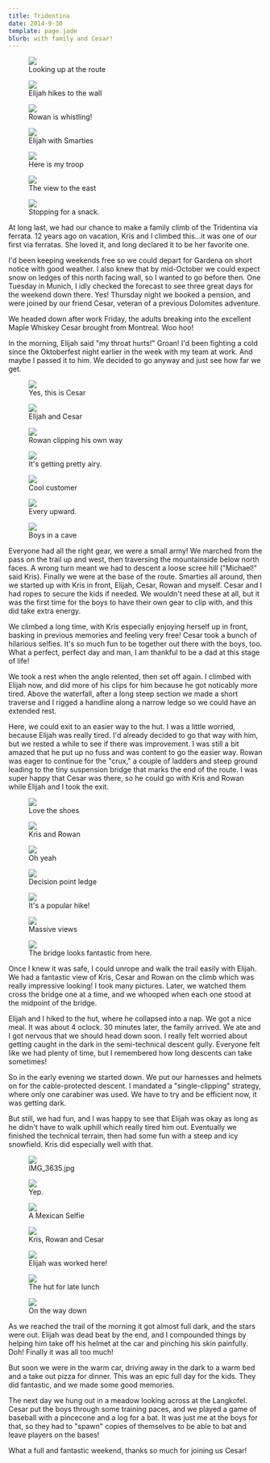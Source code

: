 ```yaml
---
title: Tridentina
date: 2014-9-30
template: page.jade
blurb: with family and Cesar!
---
```


<figure><a href='https://www.flickr.com/photos/55338612@N00/15360221506'>
<img src='https://farm4.static.flickr.com/3925/15360221506_10a54cb799_b.jpg'></a>
<figcaption>Looking up at the route</figcaption>
</figure>


<figure><a href='https://www.flickr.com/photos/55338612@N00/15383218025'>
<img src='https://farm3.static.flickr.com/2947/15383218025_59e656ba8e_b.jpg'></a>
<figcaption>Elijah hikes to the wall</figcaption>
</figure>


<figure><a href='https://www.flickr.com/photos/55338612@N00/15196564110'>
<img src='https://farm4.static.flickr.com/3877/15196564110_9fbbee171a_b.jpg'></a>
<figcaption>Rowan is whistling!</figcaption>
</figure>


<figure><a href='https://www.flickr.com/photos/55338612@N00/15380064761'>
<img src='https://farm3.static.flickr.com/2945/15380064761_4613b02dfa_b.jpg'></a>
<figcaption>Elijah with Smarties</figcaption>
</figure>


<figure><a href='https://www.flickr.com/photos/55338612@N00/15196656588'>
<img src='https://farm3.static.flickr.com/2947/15196656588_95458494e1_b.jpg'></a>
<figcaption>Here is my troop</figcaption>
</figure>


<figure><a href='https://www.flickr.com/photos/55338612@N00/15196503409'>
<img src='https://farm3.static.flickr.com/2944/15196503409_d345cb0003_b.jpg'></a>
<figcaption>The view to the east</figcaption>
</figure>


<figure><a href='https://www.flickr.com/photos/55338612@N00/15383232575'>
<img src='https://farm3.static.flickr.com/2948/15383232575_3cf8def8df_b.jpg'></a>
<figcaption>Stopping for a snack.</figcaption>
</figure>


At long last, we had our chance to make a family climb of the Tridentina via
ferrata. 12 years ago on vacation, Kris and I climbed this...it was one of our
first via ferratas. She loved it, and long declared it to be her favorite one.

I'd been keeping weekends free so we could depart for Gardena on short notice
with good weather. I also knew that by mid-October we could expect snow on
ledges of this north facing wall, so I wanted to go before then. One Tuesday in
Munich, I idly checked the forecast to see three great days for the weekend down
there. Yes! Thursday night we booked a pension, and were joined by our friend
Cesar, veteran of a previous Dolomites adventure.

We headed down after work Friday, the adults breaking into the excellent Maple
Whiskey Cesar brought from Montreal. Woo hoo!

In the morning, Elijah said "my throat hurts!" Groan! I'd been fighting a cold
since the Oktoberfest night earlier in the week with my team at work. And maybe
I passed it to him. We decided to go anyway and just see how far we get.

<figure><a href='https://www.flickr.com/photos/55338612@N00/15380073771'>
<img src='https://farm4.static.flickr.com/3928/15380073771_d847d45694_b.jpg'></a>
<figcaption>Yes, this is Cesar</figcaption>
</figure>


<figure><a href='https://www.flickr.com/photos/55338612@N00/15196510689'>
<img src='https://farm4.static.flickr.com/3862/15196510689_e6e16e569d_b.jpg'></a>
<figcaption>Elijah and Cesar</figcaption>
</figure>


<figure><a href='https://www.flickr.com/photos/55338612@N00/15382955232'>
<img src='https://farm4.static.flickr.com/3885/15382955232_3bf4701ea2_b.jpg'></a>
<figcaption>Rowan clipping his own way</figcaption>
</figure>


<figure><a href='https://www.flickr.com/photos/55338612@N00/15382957902'>
<img src='https://farm4.static.flickr.com/3921/15382957902_eb3976fc0a_b.jpg'></a>
<figcaption>It's getting pretty airy.</figcaption>
</figure>


<figure><a href='https://www.flickr.com/photos/55338612@N00/15196765317'>
<img src='https://farm3.static.flickr.com/2945/15196765317_f5715daa91_b.jpg'></a>
<figcaption>Cool customer</figcaption>
</figure>


<figure><a href='https://www.flickr.com/photos/55338612@N00/15380086941'>
<img src='https://farm4.static.flickr.com/3862/15380086941_6724408d97_b.jpg'></a>
<figcaption>Every upward.</figcaption>
</figure>


<figure><a href='https://www.flickr.com/photos/55338612@N00/15196683198'>
<img src='https://farm4.static.flickr.com/3868/15196683198_68cc45ebd6_b.jpg'></a>
<figcaption>Boys in a cave</figcaption>
</figure>


Everyone had all the right gear, we were a small army! We marched from the pass
on the trail up and west, then traversing the mountainside below north faces. A
wrong turn meant we had to descent a loose scree hill ("Michael!" said
Kris). Finally we were at the base of the route. Smarties all around, then we
started up with Kris in front, Elijah, Cesar, Rowan and myself. Cesar and I had
ropes to secure the kids if needed. We wouldn't need these at all, but it was
the first time for the boys to have their own gear to clip with, and this did
take extra energy.

We climbed a long time, with Kris especially enjoying herself up in front,
basking in previous memories and feeling very free! Cesar took a bunch of
hilarious selfies. It's so much fun to be together out there with the boys,
too. What a perfect, perfect day and man, I am thankful to be a dad at this
stage of life!

We took a rest when the angle relented, then set off again. I climbed with
Elijah now, and did more of his clips for him because he got noticably more
tired. Above the waterfall, after a long steep section we made a short traverse
and I rigged a handline along a narrow ledge so we could have an extended rest.

Here, we could exit to an easier way to the hut. I was a little worried, because
Elijah was really tired. I'd already decided to go that way with him, but we
rested a while to see if there was improvement. I was still a bit amazed that he
put up no fuss and was content to go the easier way. Rowan was eager to continue
for the "crux," a couple of ladders and steep ground leading to the tiny
suspension bridge that marks the end of the route. I was super happy that Cesar
was there, so he could go with Kris and Rowan while Elijah and I took the exit.

<figure><a href='https://www.flickr.com/photos/55338612@N00/15382966042'>
<img src='https://farm3.static.flickr.com/2949/15382966042_f60c80560e_b.jpg'></a>
<figcaption>Love the shoes</figcaption>
</figure>


<figure><a href='https://www.flickr.com/photos/55338612@N00/15196685148'>
<img src='https://farm4.static.flickr.com/3920/15196685148_c3565e3e3d_b.jpg'></a>
<figcaption>Kris and Rowan</figcaption>
</figure>


<figure><a href='https://www.flickr.com/photos/55338612@N00/15382975162'>
<img src='https://farm3.static.flickr.com/2948/15382975162_e9e34c4b8a_b.jpg'></a>
<figcaption>Oh yeah</figcaption>
</figure>


<figure><a href='https://www.flickr.com/photos/55338612@N00/15382978062'>
<img src='https://farm4.static.flickr.com/3849/15382978062_927bac737c_b.jpg'></a>
<figcaption>Decision point ledge</figcaption>
</figure>


<figure><a href='https://www.flickr.com/photos/55338612@N00/15196695818'>
<img src='https://farm4.static.flickr.com/3883/15196695818_2afc4097f7_b.jpg'></a>
<figcaption>It's a popular hike!</figcaption>
</figure>


<figure><a href='https://www.flickr.com/photos/55338612@N00/15196788217'>
<img src='https://farm3.static.flickr.com/2944/15196788217_3efb243d09_b.jpg'></a>
<figcaption>Massive views</figcaption>
</figure>


<figure><a href='https://www.flickr.com/photos/55338612@N00/15360280946'>
<img src='https://farm3.static.flickr.com/2948/15360280946_58da5b9b9f_b.jpg'></a>
<figcaption>The bridge looks fantastic from here.</figcaption>
</figure>


Once I knew it was safe, I could unrope and walk the trail easily with
Elijah. We had a fantastic view of Kris, Cesar and Rowan on the climb which was
really impressive looking! I took many pictures. Later, we watched them cross
the bridge one at a time, and we whooped when each one stood at the midpoint of
the bridge.

Elijah and I hiked to the hut, where he collapsed into a nap. We got a nice
meal. It was about 4 oclock. 30 minutes later, the family arrived. We ate and I
got nervous that we should head down soon. I really felt worried about getting
caught in the dark in the semi-technical descent gully. Everyone felt like we
had plenty of time, but I remembered how long descents can take sometimes!

So in the early evening we started down. We put our harnesses and helmets on for
the cable-protected descent. I mandated a "single-clipping" strategy, where only
one carabiner was used. We have to try and be efficient now, it was getting
dark.

But still, we had fun, and I was happy to see that Elijah was okay as long as he
didn't have to walk uphill which really tired him out. Eventually we finished
the technical terrain, then had some fun with a steep and icy snowfield. Kris
did especially well with that.

<figure><a href='https://www.flickr.com/photos/55338612@N00/15196614970'>
<img src='https://farm3.static.flickr.com/2948/15196614970_f3d5872306_b.jpg'></a>
<figcaption>IMG_3635.jpg</figcaption>
</figure>


<figure><a href='https://www.flickr.com/photos/55338612@N00/15196795287'>
<img src='https://farm3.static.flickr.com/2943/15196795287_b9885bd92b_b.jpg'></a>
<figcaption>Yep.</figcaption>
</figure>


<figure><a href='https://www.flickr.com/photos/55338612@N00/15196797827'>
<img src='https://farm3.static.flickr.com/2946/15196797827_00ba3a5959_b.jpg'></a>
<figcaption>A Mexican Selfie</figcaption>
</figure>


<figure><a href='https://www.flickr.com/photos/55338612@N00/15196800317'>
<img src='https://farm3.static.flickr.com/2945/15196800317_c0230f064f_b.jpg'></a>
<figcaption>Kris, Rowan and Cesar</figcaption>
</figure>


<figure><a href='https://www.flickr.com/photos/55338612@N00/15382997962'>
<img src='https://farm3.static.flickr.com/2946/15382997962_a782c3ca10_b.jpg'></a>
<figcaption>Elijah was worked here!</figcaption>
</figure>


<figure><a href='https://www.flickr.com/photos/55338612@N00/15196558679'>
<img src='https://farm3.static.flickr.com/2947/15196558679_d2ee750cb3_b.jpg'></a>
<figcaption>The hut for late lunch</figcaption>
</figure>


<figure><a href='https://www.flickr.com/photos/55338612@N00/15196630390'>
<img src='https://farm4.static.flickr.com/3853/15196630390_05fa12ece7_b.jpg'></a>
<figcaption>On the way down</figcaption>
</figure>


As we reached the trail of the morning it got almost full dark, and the stars
were out. Elijah was dead beat by the end, and I compounded things by helping
him take off his helmet at the car and pinching his skin painfully. Doh! Finally
it was all too much!

But soon we were in the warm car, driving away in the dark to a warm bed and a
take out pizza for dinner. This was an epic full day for the kids. They did
fantastic, and we made some good memories.

The next day we hung out in a meadow looking across at the Langkofel. Cesar put
the boys through some training paces, and we played a game of baseball with a
pincecone and a log for a bat. It was just me at the boys for that, so they had
to "spawn" copies of themselves to be able to bat and leave players on the
bases!

What a full and fantastic weekend, thanks so much for joining us Cesar!




